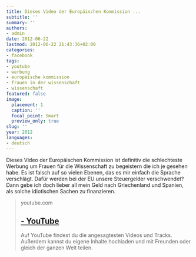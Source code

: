```yaml
---
title: Dieses Video der Europäischen Kommission ...
subtitle: ''
summary: ''
authors:
- admin
date: 2012-06-22
lastmod: 2012-06-22 21:43:36+02:00
categories:
- facebook
tags:
- youtube
- werbung
- europäische kommission
- frauen in der wissenschaft
- wissenschaft
featured: false
image:
  placement: 1
  caption: ''
  focal_point: Smart
  preview_only: true
slug: ''
year: 2012
languages:
- deutsch
---
```


Dieses Video der Europäischen Kommission ist definitiv die schlechteste Werbung um Frauen für die Wissenschaft zu begeistern die ich je gesehen habe. Es ist falsch auf so vielen Ebenen, das es mir einfach die Sprache verschlägt. Dafür werden bei der EU unsere Steuergelder verschwendet? Dann gebe ich doch lieber all mein Geld nach Griechenland und Spanien, als solche idiotischen Sachen zu finanzieren.
> youtube.com
> ## [ - YouTube](http://www.youtube.com/watch?v=oZtMmt5rC6g)
>
>Auf YouTube findest du die angesagtesten Videos und Tracks. Außerdem kannst du eigene Inhalte hochladen und mit Freunden oder gleich der ganzen Welt teilen.